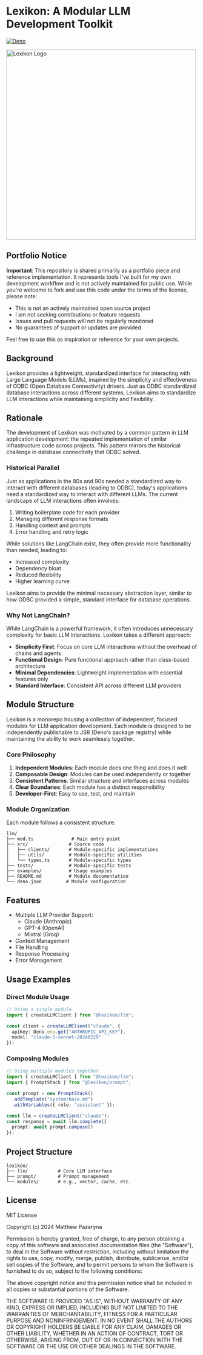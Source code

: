 # Lexikon: A Modular LLM Development Toolkit

[![Deno](https://github.com/mpazaryna/lexikon/actions/workflows/deno.yml/badge.svg)](https://github.com/mpazaryna/lexikon/actions/workflows/deno.yml)

<img src="/assets/logo.jpeg" width="500" alt="Lexikon Logo">

## Portfolio Notice

**Important**: This repository is shared primarily as a portfolio piece and reference implementation. It represents tools I've built for my own development workflow and is not actively maintained for public use. While you're welcome to fork and use this code under the terms of the license, please note:

- This is not an actively maintained open source project
- I am not seeking contributions or feature requests
- Issues and pull requests will not be regularly monitored
- No guarantees of support or updates are provided

Feel free to use this as inspiration or reference for your own projects.

## Background

Lexikon provides a lightweight, standardized interface for interacting with Large Language Models (LLMs), inspired by the simplicity and effectiveness of ODBC (Open Database Connectivity) drivers. Just as ODBC standardized database interactions across different systems, Lexikon aims to standardize LLM interactions while maintaining simplicity and flexibility.

## Rationale

The development of Lexikon was motivated by a common pattern in LLM application development: the repeated implementation of similar infrastructure code across projects. This pattern mirrors the historical challenge in database connectivity that ODBC solved.

### Historical Parallel

Just as applications in the 80s and 90s needed a standardized way to interact with different databases (leading to ODBC), today's applications need a standardized way to interact with different LLMs. The current landscape of LLM interactions often involves:

1. Writing boilerplate code for each provider
2. Managing different response formats
3. Handling context and prompts
4. Error handling and retry logic

While solutions like LangChain exist, they often provide more functionality than needed, leading to:

- Increased complexity
- Dependency bloat
- Reduced flexibility
- Higher learning curve

Lexikon aims to provide the minimal necessary abstraction layer, similar to how ODBC provided a simple, standard interface for database operations.

### Why Not LangChain?

While LangChain is a powerful framework, it often introduces unnecessary complexity for basic LLM interactions. Lexikon takes a different approach:

- **Simplicity First**: Focus on core LLM interactions without the overhead of chains and agents
- **Functional Design**: Pure functional approach rather than class-based architecture
- **Minimal Dependencies**: Lightweight implementation with essential features only
- **Standard Interface**: Consistent API across different LLM providers

## Module Structure

Lexikon is a monorepo housing a collection of independent, focused modules for LLM application development. Each module is designed to be independently publishable to JSR (Deno's package registry) while maintaining the ability to work seamlessly together.

### Core Philosophy

1. **Independent Modules**: Each module does one thing and does it well
2. **Composable Design**: Modules can be used independently or together
3. **Consistent Patterns**: Similar structure and interfaces across modules
4. **Clear Boundaries**: Each module has a distinct responsibility
5. **Developer-First**: Easy to use, test, and maintain

### Module Organization

Each module follows a consistent structure:

```
llm/
├── mod.ts              # Main entry point
├── src/               # Source code
│   ├── clients/       # Module-specific implementations
│   ├── utils/         # Module-specific utilities
│   └── types.ts       # Module-specific types
├── tests/             # Module-specific tests
├── examples/          # Usage examples
├── README.md          # Module documentation
└── deno.json         # Module configuration
```

## Features

- Multiple LLM Provider Support:
  - Claude (Anthropic)
  - GPT-4 (OpenAI)
  - Mixtral (Groq)
- Context Management
- File Handling
- Response Processing
- Error Management

## Usage Examples

### Direct Module Usage

```typescript
// Using a single module
import { createLLMClient } from "@lexikon/llm";

const client = createLLMClient("claude", {
  apiKey: Deno.env.get("ANTHROPIC_API_KEY"),
  model: "claude-3-sonnet-20240229"
});
```

### Composing Modules

```typescript
// Using multiple modules together
import { createLLMClient } from "@lexikon/llm";
import { PromptStack } from "@lexikon/prompt";

const prompt = new PromptStack()
  .addTemplate("system/base.md")
  .withVariables({ role: "assistant" });

const llm = createLLMClient("claude");
const response = await llm.complete({
  prompt: await prompt.compose()
});
```

## Project Structure

```
lexikon/
├── llm/           # Core LLM interface
├── prompt/        # Prompt management
└── modules/       # e.g., vector, cache, etc.
```

## License

MIT License

Copyright (c) 2024 Matthew Pazaryna

Permission is hereby granted, free of charge, to any person obtaining a copy
of this software and associated documentation files (the "Software"), to deal
in the Software without restriction, including without limitation the rights
to use, copy, modify, merge, publish, distribute, sublicense, and/or sell
copies of the Software, and to permit persons to whom the Software is
furnished to do so, subject to the following conditions:

The above copyright notice and this permission notice shall be included in all
copies or substantial portions of the Software.

THE SOFTWARE IS PROVIDED "AS IS", WITHOUT WARRANTY OF ANY KIND, EXPRESS OR
IMPLIED, INCLUDING BUT NOT LIMITED TO THE WARRANTIES OF MERCHANTABILITY,
FITNESS FOR A PARTICULAR PURPOSE AND NONINFRINGEMENT. IN NO EVENT SHALL THE
AUTHORS OR COPYRIGHT HOLDERS BE LIABLE FOR ANY CLAIM, DAMAGES OR OTHER
LIABILITY, WHETHER IN AN ACTION OF CONTRACT, TORT OR OTHERWISE, ARISING FROM,
OUT OF OR IN CONNECTION WITH THE SOFTWARE OR THE USE OR OTHER DEALINGS IN THE
SOFTWARE.

